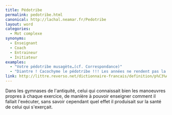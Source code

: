 ```yaml
---
title: Pédotribe
permalink: pedotribe.html
canonical: http://lachal.neamar.fr/Pedotribe
layout: word
categories:
  - Mot complexe
synonyms:
  - Enseignant
  - Coach
  - Entraineur
  - Initiateur
examples:
  - "Votre pédotribe musagète…(cf. Correspondance)"
  - "Diantre ! Cacochyme le pédotribe !!! Les années ne rendent pas la plume immarcescible…"
link: http://littre.reverso.net/dictionnaire-francais/definition/p%C3%A9dotribe/55059
---
```


Dans les gymnases de l'antiquité, celui qui connaissait bien les manoeuvres propres à chaque exercice, de manière à pouvoir enseigner comment il fallait l'exécuter, sans savoir cependant quel effet il produisait sur la santé de celui qui s'exerçait.


